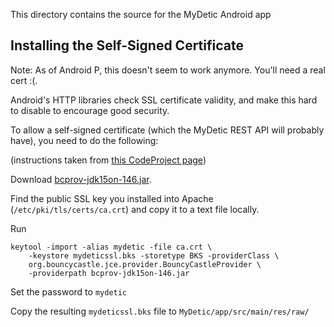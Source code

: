 This directory contains the source for the MyDetic Android app

## Installing the Self-Signed Certificate

Note: As of Android P, this doesn't seem to work anymore. You'll need a real cert :(.

Android's HTTP libraries check SSL certificate validity, and make this hard
to disable to encourage good security.

To allow a self-signed certificate (which the MyDetic REST API will probably
have), you need to do the following:

(instructions taken from [this CodeProject page](http://www.codeproject.com/Articles/826045/Android-security-Implementation-of-Self-signed-SSL))

Download [bcprov-jdk15on-146.jar](http://www.bouncycastle.org/download/bcprov-jdk15on-146.jar).

Find the public SSL key you installed into Apache (`/etc/pki/tls/certs/ca.crt`) and copy it to a text file locally.

Run

    keytool -import -alias mydetic -file ca.crt \
        -keystore mydeticssl.bks -storetype BKS -providerClass \
        org.bouncycastle.jce.provider.BouncyCastleProvider \
        -providerpath bcprov-jdk15on-146.jar

Set the password to `mydetic`

Copy the resulting `mydeticssl.bks` file to `MyDetic/app/src/main/res/raw/`
